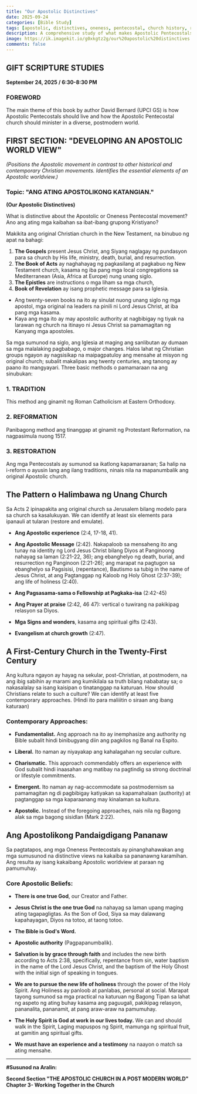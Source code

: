 ```yaml
---
title: "Our Apostolic Distinctives"
date: 2025-09-24
categories: [Bible Study]
tags: [apostolic, distinctives, oneness, pentecostal, church history, restoration, holiness, holy spirit]
description: A comprehensive study of what makes Apostolic Pentecostals distinctive from other Christian movements, exploring the restoration approach versus tradition and reformation, and outlining core apostolic beliefs and worldview.
image: https://ik.imagekit.io/g0xkgtz2g/our%20apostolic%20distinctives.jpg?updatedAt=1758702170825
comments: false
---
```


## GIFT SCRIPTURE STUDIES
**September 24, 2025 / 6:30-8:30 PM**

### FOREWORD
The main theme of this book by author David Bernard (UPCI GS) is how Apostolic Pentecostals should live and how the Apostolic Pentecostal church should minister in a diverse, postmodern world.

## FIRST SECTION: "DEVELOPING AN APOSTOLIC WORLD VIEW"
*(Positions the Apostolic movement in contrast to other historical and contemporary Christian movements. Identifies the essential elements of an Apostolic worldview.)*

### Topic: "ANG ATING APOSTOLIKONG KATANGIAN."
**(Our Apostolic Distinctives)**

What is distinctive about the Apostolic or Oneness Pentecostal movement? Ano ang ating mga kaibahan sa ibat-ibang grupong Kristiyano?

Makikita ang original Christian church in the New Testament, na binubuo ng apat na bahagi:

1. **The Gospels** present Jesus Christ, ang Siyang naglagay ng pundasyon para sa church by His life, ministry, death, burial, and resurrection.
2. **The Book of Acts** ay naghahayag ng pagkasilang at pagkabuo ng New Testament church, kasama ng iba pang mga local congregations sa Mediterranean (Asia, Africa at Europe) nung unang siglo.
3. **The Epistles** are instructions o mga liham sa mga church,
4. **Book of Revelation** ay isang prophetic message para sa Iglesia.

- Ang twenty-seven books na ito ay sinulat nuong unang siglo ng mga apostol, mga original na leaders na pinili ni Lord Jesus Christ, at iba pang mga kasama.
- Kaya ang mga ito ay may apostolic authority at nagbibigay ng tiyak na larawan ng church na itinayo ni Jesus Christ sa pamamagitan ng Kanyang mga apostoles.

Sa mga sumunod na siglo, ang Iglesia at maging ang sanlibutan ay dumaan sa mga malalaking pagbabago, o major changes. Halos lahat ng Christian groups ngayon ay nagsisikap na maipagpatuloy ang mensahe at misyon ng original church; subalit makalipas ang twenty centuries, ang tanong ay paano ito mangyayari. Three basic methods o pamamaraan na ang sinubukan:

### 1. TRADITION
This method ang ginamit ng Roman Catholicism at Eastern Orthodoxy.

### 2. REFORMATION
Panibagong method ang tinanggap at ginamit ng Protestant Reformation, na nagpasimula nuong 1517.

### 3. RESTORATION
Ang mga Pentecostals ay sumunod sa ikatlong kapamaraanan; Sa halip na i-reform o ayusin lang ang ilang traditions, ninais nila na mapanumbalik ang original Apostolic church.

## The Pattern o Halimbawa ng Unang Church

Sa Acts 2 ipinapakita ang original church sa Jerusalem bilang modelo para sa church sa kasalukuyan. We can identify at least six elements para ipanauli at tularan (restore and emulate).

* **Ang Apostolic experience** (2:4, 17-18, 41).

* **Ang Apostolic Message** (2:42). Nakapaloob sa mensaheng ito ang tunay na identity ng Lord Jesus Christ bilang Diyos at Panginoong nahayag sa laman (2:21-22, 36); ang ebanghelyo ng death, burial, and resurrection ng Panginoon (2:21-26); ang marapat na pagtugon sa ebanghelyo sa Pagsisisi, (repentance), Bautismo sa tubig in the name of Jesus Christ, at ang Pagtanggap ng Kaloob ng Holy Ghost (2:37-39); ang life of holiness (2:40).

* **Ang Pagsasama-sama o Fellowship at Pagkaka-isa** (2:42-45)

* **Ang Prayer at praise** (2:42, 46 47): vertical o tuwirang na pakikipag relasyon sa Diyos.

* **Mga Signs and wonders**, kasama ang spiritual gifts (2:43).

* **Evangelism at church growth** (2:47).

## A First-Century Church in the Twenty-First Century

Ang kultura ngayon ay hayag na sekular, post-Christian, at postmodern, na ang ibig sabihin ay marami ang kumikilala sa truth bilang nababatay sa; o nakasalalay sa isang kaisipan o tinatanggap na katuruan. How should Christians relate to such a culture? We can identify at least five contemporary approaches. (Hindi ito para maliiitin o siraan ang ibang katuraan)

### Contemporary Approaches:

* **Fundamentalist.** Ang approach na ito ay inemphasize ang authority ng Bible subalit hindi binibugyang diin ang pagkilos ng Banal na Espito.

* **Liberal.** Ito naman ay niyayakap ang kahalagahan ng secular culture.

* **Charismatic.** This approach commendably offers an experience with God subalit hindi inaasahan ang matibay na pagtindig sa strong doctrinal or lifestyle commitments.

* **Emergent.** Ito naman ay nag-accommodate sa postmodernism sa pamamagitan ng di pagbibigay katiyakan sa kapamahalaan (authority) at pagtanggap sa mga kaparaanang may kinalaman sa kultura.

* **Apostolic.** Instead of the foregoing approaches, nais nila ng Bagong alak sa mga bagong sisidlan (Mark 2:22).

## Ang Apostolikong Pandaigdigang Pananaw

Sa pagtatapos, ang mga Oneness Pentecostals ay pinanghahawakan ang mga sumusunod na distinctive views na kakaiba sa pananawng karamihan. Ang resulta ay isang kakaibang Apostolic worldview at paraan ng pamumuhay.

### Core Apostolic Beliefs:

* **There is one true God**, our Creator and Father.

* **Jesus Christ is the one true God** na nahayag sa laman upang maging ating tagapagligtas. As the Son of God, Siya sa may dalawang kapahayagan, Diyos na totoo, at taong totoo.

* **The Bible is God's Word.**

* **Apostolic authority** (Pagpapanumbalik).

* **Salvation is by grace through faith** and includes the new birth according to Acts 2:38, specifically, repentance from sin, water baptism in the name of the Lord Jesus Christ, and the baptism of the Holy Ghost with the initial sign of speaking in tongues.

* **We are to pursue the new life of holiness** through the power of the Holy Spirit. Ang Holiness ay panloob at panlabas, personal at social. Marapat tayong sumunod sa mga practical na katuruan ng Bagong Tipan sa lahat ng aspeto ng ating buhay kasama ang paguugali, pakikipag relasyon, pananalita, pananamit, at pang araw-araw na pamumuhay.

* **The Holy Spirit is God at work in our lives today.** We can and should walk in the Spirit, Laging mapuspos ng Spirit, mamunga ng spiritual fruit, at gamitin ang spiritual gifts.

* **We must have an experience and a testimony** na naayon o match sa ating mensahe.

---

**#Susunod na Aralin:**

**Second Section "THE APOSTOLIC CHURCH IN A POST MODERN WORLD"**  
**Chapter 3- Working Together in the Church**